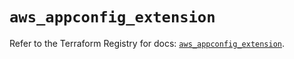 # `aws_appconfig_extension`

Refer to the Terraform Registry for docs: [`aws_appconfig_extension`](https://registry.terraform.io/providers/hashicorp/aws/5.80.0/docs/resources/appconfig_extension).
